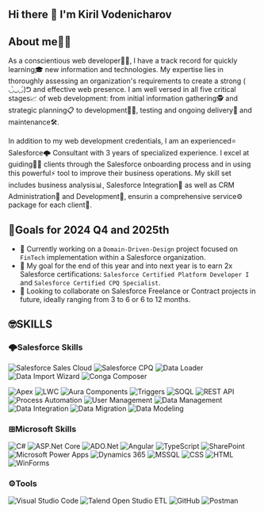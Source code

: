 ## Hi there 👋 I'm Kiril Vodenicharov

## About me🦸‍♂️
As a conscientious web developer👨‍💻, I have a track record for quickly learning🎓 new information and technologies. My expertise lies in thoroughly assessing an organization's requirements to create a strong ( ◡̀_◡́)ᕤ and effective web presence. I am well versed in all five critical stages📈 of web development: from initial information gathering🕵 and strategic planning📋 to development👨‍💻, testing and ongoing delivery🚚 and maintenance🛠️.

In addition to my web development credentials, I am an experienced⭐ Salesforce🌩️ Consultant with 3 years of specialized experience. I excel at guiding👨‍🏫 clients through the Salesforce onboarding process and in using this powerful⚡ tool to improve their business operations. My skill set includes business analysis📊, Salesforce Integration🧩 as well as CRM Administration📂 and Development🔨, ensurin a comprehensive service⚙️ package for each client🤵.


## 🎯Goals for 2024 Q4 and 2025th
- 🔭 Currently working on a `Domain-Driven-Design` project focused on `FinTech` implementation within a Salesforce organization.
- 🌟 My goal for the end of this year and into next year is to earn 2x Salesforce certifications: `Salesforce Certified Platform Developer I` and `Salesforce Certified CPQ Specialist`.
- 🤝 Looking to collaborate on Salesforce Freelance or Contract projects in future, ideally ranging from 3 to 6 or 6 to 12 months.

## 🤓SKILLS 

### 🌩️Salesforce Skills
![Salesforce Sales Cloud](https://img.shields.io/badge/Salesforce_Sales_Cloud-00A1E0?style=for-the-badge&logo=salesforce&logoColor=white)
![Salesforce CPQ](https://img.shields.io/badge/Salesforce_CPQ-00A1E0?style=for-the-badge&logo=salesforce&logoColor=white)
![Data Loader](https://img.shields.io/badge/Data_Loader-00A1E0?style=for-the-badge&logo=salesforce&logoColor=white)
![Data Import Wizard](https://img.shields.io/badge/Data_Import_Wizard-00A1E0?style=for-the-badge&logo=salesforce&logoColor=white)
![Conga Composer](https://img.shields.io/badge/Conga_Composer-00A1E0?style=for-the-badge&logo=salesforce&logoColor=white)

![Apex](https://img.shields.io/badge/Apex-00A1E0?style=for-the-badge&logo=salesforce&logoColor=white)
![LWC](https://img.shields.io/badge/LWC-00A1E0?style=for-the-badge&logo=salesforce&logoColor=white)
![Aura Components](https://img.shields.io/badge/Aura_Components-00A1E0?style=for-the-badge&logo=salesforce&logoColor=white)
![Triggers](https://img.shields.io/badge/Triggers-00A1E0?style=for-the-badge&logo=salesforce&logoColor=white)
![SOQL](https://img.shields.io/badge/SOQL-00A1E0?style=for-the-badge&logo=salesforce&logoColor=white)
![REST API](https://img.shields.io/badge/REST_API-00A1E0?style=for-the-badge&logo=salesforce&logoColor=white)
![Process Automation](https://img.shields.io/badge/Process_Automation-00A1E0?style=for-the-badge&logo=salesforce&logoColor=white)
![User Management](https://img.shields.io/badge/User_Management-00A1E0?style=for-the-badge&logo=salesforce&logoColor=white)
![Data Management](https://img.shields.io/badge/Data_Management-00A1E0?style=for-the-badge&logo=salesforce&logoColor=white)
![Data Integration](https://img.shields.io/badge/Data_Integration-00A1E0?style=for-the-badge&logo=salesforce&logoColor=white)
![Data Migration](https://img.shields.io/badge/Data_Migration-00A1E0?style=for-the-badge&logo=salesforce&logoColor=white)
![Data Modeling](https://img.shields.io/badge/Data_Modeling-00A1E0?style=for-the-badge&logo=salesforce&logoColor=white)

### ⊞Microsoft Skills
![C#](https://img.shields.io/badge/C%23-239120?style=for-the-badge&logo=c-sharp&logoColor=white)
![ASP.Net Core](https://img.shields.io/badge/ASP.NET_Core-512BD4?style=for-the-badge&logo=.net&logoColor=white)
![ADO.Net](https://img.shields.io/badge/ADO.NET-512BD4?style=for-the-badge&logo=.net&logoColor=white)
![Angular](https://img.shields.io/badge/Angular-DD0031?style=for-the-badge&logo=angular&logoColor=white)
![TypeScript](https://img.shields.io/badge/TypeScript-007ACC?style=for-the-badge&logo=typescript&logoColor=white)
![SharePoint](https://img.shields.io/badge/SharePoint-0078D4?style=for-the-badge&logo=microsoft-sharepoint&logoColor=white)
![Microsoft Power Apps](https://img.shields.io/badge/Microsoft_Power_Apps-DA3B26?style=for-the-badge&logo=microsoft-powerapps&logoColor=white)
![Dynamics 365](https://img.shields.io/badge/Dynamics_365-0078D4?style=for-the-badge&logo=microsoft-dynamics&logoColor=white)
![MSSQL](https://img.shields.io/badge/MSSQL-CC2927?style=for-the-badge&logo=microsoft-sql-server&logoColor=white)
![CSS](https://img.shields.io/badge/CSS3-1572B6?style=for-the-badge&logo=css3&logoColor=white)
![HTML](https://img.shields.io/badge/HTML5-E34F26?style=for-the-badge&logo=html5&logoColor=white)
![WinForms](https://img.shields.io/badge/WinForms-0078D4?style=for-the-badge&logo=.net&logoColor=white)

### ⚙️Tools
![Visual Studio Code](https://img.shields.io/badge/Visual_Studio_Code-007ACC?style=for-the-badge&logo=visual-studio-code&logoColor=white)
![Talend Open Studio ETL](https://img.shields.io/badge/Talend_Open_Studio_ETL-007CC3?style=for-the-badge&logo=talend&logoColor=white)
![GitHub](https://img.shields.io/badge/GitHub-181717?style=for-the-badge&logo=github&logoColor=white)
![Postman](https://img.shields.io/badge/Postman-FF6C37?style=for-the-badge&logo=postman&logoColor=white)



<!--
**k-vodenicharov/k-vodenicharov** is a ✨ _special_ ✨ repository because its `README.md` (this file) appears on your GitHub profile.


Here are some ideas to get you started:

- 🔭 I’m currently working on ...
- 🌱 I’m currently learning ...
- 👯 I’m looking to collaborate on ...
- 🤔 I’m looking for help with ...
- 💬 Ask me about ...
- 📫 How to reach me: ...
- 😄 Pronouns: ...
- ⚡ Fun fact: ...
-->

